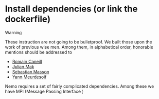 # Install dependencies (or link the dockerfile)

> [!WARNING]
> These instruction are not going to be bulletproof. We built those upon the work of previous wise men. Among them, in alphabetical order, honorable mentions should be addressed to 
> * [Romain Caneill]()
> * [Julian Mak]()
> * [Sebastian Masson]()
> * [Yann Meurdesoif]()


Nemo requires a set of fairly complicated dependencies. Among these we have MPI (Message Passing Interface )

 
